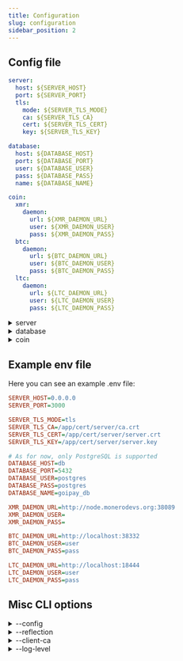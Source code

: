 ```yaml
---
title: Configuration
slug: configuration
sidebar_position: 2
---
```


## Config file

```yaml title="config.yml"
server:
  host: ${SERVER_HOST}
  port: ${SERVER_PORT}
  tls:
    mode: ${SERVER_TLS_MODE}
    ca: ${SERVER_TLS_CA}
    cert: ${SERVER_TLS_CERT}
    key: ${SERVER_TLS_KEY}

database:
  host: ${DATABASE_HOST}
  port: ${DATABASE_PORT}
  user: ${DATABASE_USER}
  pass: ${DATABASE_PASS}
  name: ${DATABASE_NAME}

coin:
  xmr:
    daemon:
      url: ${XMR_DAEMON_URL}
      user: ${XMR_DAEMON_USER}
      pass: ${XMR_DAEMON_PASS}
  btc:
    daemon:
      url: ${BTC_DAEMON_URL}
      user: ${BTC_DAEMON_USER}
      pass: ${BTC_DAEMON_PASS}
  ltc:
    daemon:
      url: ${LTC_DAEMON_URL}
      user: ${LTC_DAEMON_USER}
      pass: ${LTC_DAEMON_PASS}
```

<details>
    <summary>server</summary>
    <p><strong>Description:</strong> Configuration settings related to the server, including its host, port, and TLS settings.</p>
    <details>
        <summary>host</summary>
        <div>
            <p><strong>Description:</strong> The hostname or IP address where the server will run.</p>
            <p><strong>CLI Option:</strong> <code>none</code></p>
            <p><strong>Environment Variable:</strong> <code>SERVER_HOST</code></p>
            <p><strong>Default Value:</strong> <code>none</code></p>
        </div>
    </details>
    <details>
        <summary>port</summary>
        <div>
            <p><strong>Description:</strong> The port number the server listens on for incoming connections.</p>
            <p><strong>CLI Option:</strong> <code>none</code></p>
            <p><strong>Environment Variable:</strong> <code>SERVER_PORT</code></p>
            <p><strong>Default Value:</strong> <code>none</code></p>
        </div>
    </details>
    <details>
        <summary>tls</summary>
        <details>
            <summary>mode</summary>
            <div>
                <p><strong>Description:</strong> The mode of TLS security used (<code>none</code>, <code>tls</code>, <code>mtls</code>)</p>
                <p><strong>CLI Option:</strong> <code>none</code></p>
                <p><strong>Environment Variable:</strong> <code>SERVER_TLS_MODE</code></p>
                <p><strong>Default Value:</strong> <code>none (empty)</code></p>
            </div>
        </details>
        <details>
            <summary>ca</summary>
            <div>
                <p><strong>Description:</strong> Path to the Certificate Authority (CA) file used for verifying TLS connections.</p>
                <p><strong>CLI Option:</strong> <code>none</code></p>
                <p><strong>Environment Variable:</strong> <code>SERVER_TLS_CA</code></p>
                <p><strong>Default Value:</strong> <code>none</code></p>
            </div>
        </details>
        <details>
            <summary>cert</summary>
            <div>
                <p><strong>Description:</strong> Path to the server's TLS certificate file.</p>
                <p><strong>CLI Option:</strong> <code>none</code></p>
                <p><strong>Environment Variable:</strong> <code>SERVER_TLS_CERT</code></p>
                <p><strong>Default Value:</strong> <code>none</code></p>
            </div>
        </details>
        <details>
            <summary>key</summary>
            <div>
                <p><strong>Description:</strong> Path to the server's private key file used for TLS encryption.</p>
                <p><strong>CLI Option:</strong> <code>none</code></p>
                <p><strong>Environment Variable:</strong> <code>SERVER_TLS_KEY</code></p>
                <p><strong>Default Value:</strong> <code>none</code></p>
            </div>
        </details>
    </details>
</details>

<details>
    <summary>database</summary>
    <p><strong>Description:</strong> Configuration settings related to the database connection, including the host, port, credentials, and database name.</p>
    <details>
        <summary>host</summary>
            <div>
                <p><strong>Description:</strong> The hostname or IP address of the database server.</p>
                <p><strong>CLI Option:</strong> <code>none</code></p>
                <p><strong>Environment Variable:</strong> <code>DATABASE_HOST</code></p>
                <p><strong>Default Value:</strong> <code>none</code></p>
            </div>
        </details>
        <details>
            <summary>port</summary>
            <div>
                <p><strong>Description:</strong> The port number used to connect to the database server.</p>
                <p><strong>CLI Option:</strong> <code>none</code></p>
                <p><strong>Environment Variable:</strong> <code>DATABASE_PORT</code></p>
                <p><strong>Default Value:</strong> <code>none</code></p>
            </div>
        </details>
        <details>
            <summary>user</summary>
            <div>
                <p><strong>Description:</strong> The username for authenticating with the database.</p>
                <p><strong>CLI Option:</strong> <code>none</code></p>
                <p><strong>Environment Variable:</strong> <code>DATABASE_USER</code></p>
                <p><strong>Default Value:</strong> <code>none</code></p>
            </div>
        </details>
        <details>
            <summary>pass</summary>
            <div>
                <p><strong>Description:</strong> The password for authenticating with the database.</p>
                <p><strong>CLI Option:</strong> <code>none</code></p>
                <p><strong>Environment Variable:</strong> <code>DATABASE_PASS</code></p>
                <p><strong>Default Value:</strong> <code>none</code></p>
            </div>
        </details>
        <details>
            <summary>name</summary>
            <div>
                <p><strong>Description:</strong> The name of the specific database to connect to.</p>
                <p><strong>CLI Option:</strong> <code>none</code></p>
                <p><strong>Environment Variable:</strong> <code>DATABASE_NAME</code></p>
                <p><strong>Default Value:</strong> <code>none</code></p>
            </div>
        </details>
</details>

<details>
    <summary>coin</summary>
    <p><strong>Description:</strong> Configuration settings for cryptocurrency-related integrations.</p>
    <details>
        <summary>xmr</summary>
        <details>
            <summary>daemon</summary>
            <details>
                <summary>url</summary>
                <div>
                    <p><strong>Description:</strong> The URL of the Monero (XMR) daemon endpoint.</p>
                    <p><strong>CLI Option:</strong> <code>none</code></p>
                    <p><strong>Environment Variable:</strong> <code>XMR_DAEMON_URL</code></p>
                    <p><strong>Default Value:</strong> <code>none</code></p>
                </div>
            </details>
            <details>
                <summary>user</summary>
                <div>
                    <p><strong>Description:</strong> The username for authenticating with the XMR daemon.</p>
                    <p><strong>CLI Option:</strong> <code>none</code></p>
                    <p><strong>Environment Variable:</strong> <code>XMR_DAEMON_USER</code></p>
                    <p><strong>Default Value:</strong> <code>none</code></p>
                </div>
            </details>
            <details>
                <summary>pass</summary>
                <div>
                    <p><strong>Description:</strong> The password for authenticating with the XMR daemon.</p>
                    <p><strong>CLI Option:</strong> <code>none</code></p>
                    <p><strong>Environment Variable:</strong> <code>XMR_DAEMON_PASS</code></p>
                    <p><strong>Default Value:</strong> <code>none</code></p>
                </div>
            </details>
        </details>
    </details>
    <details>
        <summary>btc</summary>
        <details>
            <summary>daemon</summary>
            <details>
                <summary>url</summary>
                <div>
                    <p><strong>Description:</strong> The URL of the Bitcoin (BTC) daemon endpoint.</p>
                    <p><strong>CLI Option:</strong> <code>none</code></p>
                    <p><strong>Environment Variable:</strong> <code>BTC_DAEMON_URL</code></p>
                    <p><strong>Default Value:</strong> <code>none</code></p>
                </div>
            </details>
            <details>
                <summary>user</summary>
                <div>
                    <p><strong>Description:</strong> The username for authenticating with the BTC daemon.</p>
                    <p><strong>CLI Option:</strong> <code>none</code></p>
                    <p><strong>Environment Variable:</strong> <code>BTC_DAEMON_USER</code></p>
                    <p><strong>Default Value:</strong> <code>none</code></p>
                </div>
            </details>
            <details>
                <summary>pass</summary>
                <div>
                    <p><strong>Description:</strong> The password for authenticating with the BTC daemon.</p>
                    <p><strong>CLI Option:</strong> <code>none</code></p>
                    <p><strong>Environment Variable:</strong> <code>BTC_DAEMON_PASS</code></p>
                    <p><strong>Default Value:</strong> <code>none</code></p>
                </div>
            </details>
        </details>
    </details>
    <details>
        <summary>ltc</summary>
        <details>
            <summary>daemon</summary>
            <details>
                <summary>url</summary>
                <div>
                    <p><strong>Description:</strong> The URL of the Litecoin (LTC) daemon endpoint.</p>
                    <p><strong>CLI Option:</strong> <code>none</code></p>
                    <p><strong>Environment Variable:</strong> <code>LTC_DAEMON_URL</code></p>
                    <p><strong>Default Value:</strong> <code>none</code></p>
                </div>
            </details>
            <details>
                <summary>user</summary>
                <div>
                    <p><strong>Description:</strong> The username for authenticating with the LTC daemon.</p>
                    <p><strong>CLI Option:</strong> <code>none</code></p>
                    <p><strong>Environment Variable:</strong> <code>LTC_DAEMON_USER</code></p>
                    <p><strong>Default Value:</strong> <code>none</code></p>
                </div>
            </details>
            <details>
                <summary>pass</summary>
                <div>
                    <p><strong>Description:</strong> The password for authenticating with the LTC daemon.</p>
                    <p><strong>CLI Option:</strong> <code>none</code></p>
                    <p><strong>Environment Variable:</strong> <code>LTC_DAEMON_PASS</code></p>
                    <p><strong>Default Value:</strong> <code>none</code></p>
                </div>
            </details>
        </details>
    </details>
</details>

## Example env file

Here you can see an example .env file:
```ini title=".env.example"
SERVER_HOST=0.0.0.0
SERVER_PORT=3000

SERVER_TLS_MODE=tls
SERVER_TLS_CA=/app/cert/server/ca.crt
SERVER_TLS_CERT=/app/cert/server/server.crt
SERVER_TLS_KEY=/app/cert/server/server.key

# As for now, only PostgreSQL is supported
DATABASE_HOST=db
DATABASE_PORT=5432
DATABASE_USER=postgres
DATABASE_PASS=postgres
DATABASE_NAME=goipay_db

XMR_DAEMON_URL=http://node.monerodevs.org:38089
XMR_DAEMON_USER=
XMR_DAEMON_PASS=

BTC_DAEMON_URL=http://localhost:38332
BTC_DAEMON_USER=user
BTC_DAEMON_PASS=pass

LTC_DAEMON_URL=http://localhost:18444
LTC_DAEMON_USER=user
LTC_DAEMON_PASS=pass
```

## Misc CLI options
<details>
    <summary>--config</summary>
    <div>
        <p><strong>Description:</strong> Path to the config file.</p>
        <p><strong>Environment Variable:</strong> <code>none</code></p>
        <p><strong>Default Value:</strong> <code>config.yml</code></p>
    </div>
</details>
<details>
    <summary>--reflection</summary>
    <div>
        <p><strong>Description:</strong> Enables gRPC server reflection.</p>
        <p><strong>Environment Variable:</strong> <code>none</code></p>
        <p><strong>Default Value:</strong> <code>false</code></p>
    </div>
</details>
<details>
    <summary>--client-ca</summary>
    <div>
        <p><strong>Description:</strong> Comma-separated list of paths to client certificate authority files (for mTLS).</p>
        <p><strong>Environment Variable:</strong> <code>none</code></p>
        <p><strong>Default Value:</strong> <code>none</code></p>
    </div>
</details>
<details>
    <summary>--log-level</summary>
    <div>
        <p><strong>Description:</strong> Defines the logging level (<code>debug</code>, <code>info</code>, <code>warn</code>, <code>error</code>, <code>fatal</code>, <code>panic</code>).</p>
        <p><strong>Environment Variable:</strong> <code>LOG_LEVEL</code></p>
        <p><strong>Default Value:</strong> <code>info</code></p>
    </div>
</details>
